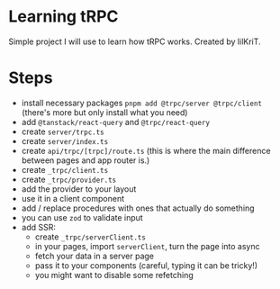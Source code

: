 # Learning tRPC

Simple project I will use to learn how tRPC works.
Created by lilKriT.

# Steps

- install necessary packages `pnpm add @trpc/server @trpc/client` (there's more but only install what you need)
- add `@tanstack/react-query` and `@trpc/react-query`
- create `server/trpc.ts`
- create `server/index.ts`
- create `api/trpc/[trpc]/route.ts` (this is where the main difference between pages and app router is.)
- create `_trpc/client.ts`
- create `_trpc/provider.ts`
- add the provider to your layout
- use it in a client component
- add / replace procedures with ones that actually do something
- you can use `zod` to validate input
- add SSR:
  - create `_trpc/serverClient.ts`
  - in your pages, import `serverClient`, turn the page into async
  - fetch your data in a server page
  - pass it to your components (careful, typing it can be tricky!)
  - you might want to disable some refetching
